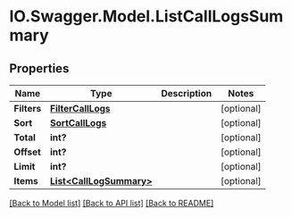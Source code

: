 # IO.Swagger.Model.ListCallLogsSummary
## Properties

Name | Type | Description | Notes
------------ | ------------- | ------------- | -------------
**Filters** | [**FilterCallLogs**](FilterCallLogs.md) |  | [optional] 
**Sort** | [**SortCallLogs**](SortCallLogs.md) |  | [optional] 
**Total** | **int?** |  | [optional] 
**Offset** | **int?** |  | [optional] 
**Limit** | **int?** |  | [optional] 
**Items** | [**List&lt;CallLogSummary&gt;**](CallLogSummary.md) |  | [optional] 

[[Back to Model list]](../README.md#documentation-for-models) [[Back to API list]](../README.md#documentation-for-api-endpoints) [[Back to README]](../README.md)

